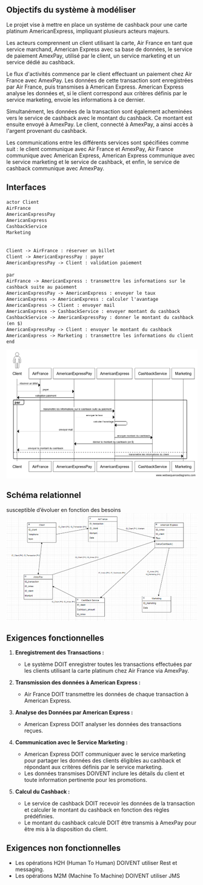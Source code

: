 ## Objectifs du système à modéliser
Le projet vise à mettre en place un système de cashback pour une carte platinum AmericanExpress, impliquant plusieurs acteurs majeurs.

Les acteurs comprennent un client utilisant la carte, Air France en tant que service marchand, American Express avec sa base de données, le service de paiement AmexPay, utilisé par le client, un service marketing et un service dédié au cashback.

Le flux d'activités commence par le client effectuant un paiement chez Air France avec AmexPay. Les données de cette transaction sont enregistrées par Air France, puis transmises à American Express. American Express analyse les données et, si le client correspond aux critères définis par le service marketing, envoie les informations à ce dernier.

Simultanément, les données de la transaction sont également acheminées vers le service de cashback avec le montant du cashback. Ce montant est ensuite envoyé à AmexPay. Le client, connecté à AmexPay, a ainsi accès à l'argent provenant du cashback.

Les communications entre les différents services sont spécifiées comme suit : le client communique avec Air France et AmexPay, Air France communique avec American Express, American Express communique avec le service marketing et le service de cashback, et enfin, le service de cashback communique avec AmexPay.


## Interfaces

```
actor Client
AirFrance
AmericanExpressPay
AmericanExpress
CashbackService
Marketing


Client -> AirFrance : réserver un billet
Client -> AmericanExpressPay : payer 
AmericanExpressPay -> Client : validation paiement 

par 
AirFrance -> AmericanExpress : transmettre les informations sur le cashback suite au paiement
AmericanExpressPay -> AmericanExpress : envoyer le taux
AmericanExpress -> AmericanExpress : calculer l'avantage
AmericanExpress -> Client : envoyer mail 
AmericanExpress -> CashbackService : envoyer montant du cashback
CashbackService -> AmericanExpressPay : donner le montant du cashback (en $)
AmericanExpressPay -> Client : envoyer le montant du cashback
AmericanExpress -> Marketing : transmettre les informations du client
end 
```
![](sequenceDiag.png)

## Schéma relationnel
susceptible d’évoluer en fonction des besoins
![](EER.png)

## Exigences fonctionnelles
1. **Enregistrement des Transactions :**
    - Le système DOIT enregistrer toutes les transactions effectuées par les clients utilisant la carte platinum chez Air France via AmexPay.
  
2. **Transmission des données à American Express :**
    - Air France DOIT transmettre les données de chaque transaction à American Express.

3. **Analyse des Données par American Express :**
    - American Express DOIT analyser les données des transactions reçues.

4. **Communication avec le Service Marketing :**
    - American Express DOIT communiquer avec le service marketing pour partager les données des clients éligibles au cashback et répondant aux critères définis par le service marketing.
    - Les données transmises DOIVENT inclure les détails du client et toute information pertinente pour les promotions.

5. **Calcul du Cashback :**
    - Le service de cashback DOIT recevoir les données de la transaction et calculer le montant du cashback en fonction des règles prédéfinies.
    - Le montant du cashback calculé DOIT être transmis à AmexPay pour être mis à la disposition du client.

## Exigences non fonctionnelles

* Les opérations H2H (Human To Human) DOIVENT utiliser Rest et messaging.
* Les opérations M2M (Machine To Machine) DOIVENT utiliser JMS